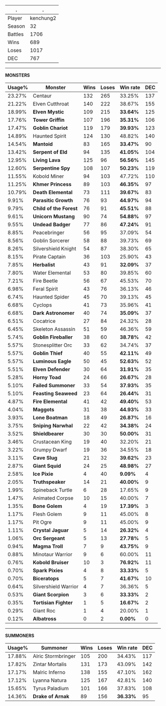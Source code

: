 .|.
|-|-
Player|kenchung2
Season|32
Battles|1706
Wins|689
Loses|1017
DEC|767

---
**MONSTERS**

Usage%|Monster|Wins|Loses|Win rate|DEC|
-|-|-|-|-|-|
23.27%|Centaur|132|265|33.25%|137|
21.22%|Elven Cutthroat|140|222|38.67%|155|
18.99%|**Elven Mystic**|109|215|**33.64%**|125|
17.76%|**Tower Griffin**|107|196|**35.31%**|106|
17.47%|**Goblin Chariot**|119|179|**39.93%**|123|
14.89%|Haunted Spirit|124|130|48.82%|140|
14.54%|**Mantoid**|83|165|**33.47%**|90|
13.42%|**Serpent of Eld**|94|135|**41.05%**|104|
12.95%|**Living Lava**|125|96|**56.56%**|145|
12.60%|**Serpentine Spy**|108|107|**50.23%**|119|
11.55%|Kobold Miner|94|103|47.72%|110|
11.25%|**Khmer Princess**|89|103|**46.35%**|97|
10.79%|**Death Elemental**|73|111|**39.67%**|83|
9.91%|**Parasitic Growth**|76|93|**44.97%**|94|
9.79%|**Child of the Forest**|76|91|**45.51%**|88|
9.61%|**Unicorn Mustang**|90|74|**54.88%**|97|
9.55%|**Undead Badger**|77|86|**47.24%**|91|
8.85%|Peacebringer|56|95|37.09%|54|
8.56%|Goblin Sorcerer|58|88|39.73%|69|
8.26%|Silvershield Knight|54|87|38.30%|65|
8.15%|Pirate Captain|36|103|25.90%|43|
7.85%|**Herbalist**|43|91|**32.09%**|37|
7.80%|Water Elemental|53|80|39.85%|60|
7.21%|Fire Beetle|56|67|45.53%|70|
6.98%|Feral Spirit|43|76|36.13%|46|
6.74%|Haunted Spider|45|70|39.13%|45|
6.68%|Cyclops|41|73|35.96%|41|
6.68%|**Dark Astronomer**|40|74|**35.09%**|37|
6.51%|Cocatrice|27|84|24.32%|28|
6.45%|Skeleton Assassin|51|59|46.36%|59|
5.74%|**Goblin Fireballer**|38|60|**38.78%**|42|
5.57%|Stonesplitter Orc|33|62|34.74%|37|
5.57%|**Goblin Thief**|40|55|**42.11%**|49|
5.57%|**Luminous Eagle**|50|45|**52.63%**|52|
5.51%|**Elven Defender**|30|64|**31.91%**|35|
5.28%|**Horny Toad**|24|66|**26.67%**|28|
5.10%|**Failed Summoner**|33|54|**37.93%**|35|
5.10%|**Feasting Seaweed**|23|64|**26.44%**|31|
4.87%|**Fire Elemental**|41|42|**49.40%**|53|
4.04%|**Maggots**|31|38|**44.93%**|33|
3.93%|**Lone Boatman**|18|49|**26.87%**|16|
3.75%|**Sniping Narwhal**|22|42|**34.38%**|24|
3.52%|**Shieldbearer**|30|30|**50.00%**|31|
3.46%|Crustacean King|19|40|32.20%|21|
3.22%|Grumpy Dwarf|19|36|34.55%|18|
3.11%|**Cave Slug**|21|32|**39.62%**|23|
2.87%|**Giant Squid**|24|25|**48.98%**|27|
2.58%|**Ice Pixie**|4|40|**9.09%**|4|
2.05%|**Truthspeaker**|14|21|**40.00%**|9|
1.99%|Spineback Turtle|6|28|17.65%|9|
1.47%|Animated Corpse|10|15|40.00%|7|
1.35%|**Bone Golem**|4|19|**17.39%**|3|
1.17%|Flesh Golem|9|11|45.00%|8|
1.17%|Pit Ogre|9|11|45.00%|9|
1.11%|**Crystal Jaguar**|5|14|**26.32%**|4|
1.06%|**Orc Sergeant**|5|13|**27.78%**|5|
0.94%|**Magma Troll**|7|9|**43.75%**|9|
0.88%|Minotaur Warrior|9|6|60.00%|11|
0.76%|**Kobold Bruiser**|10|3|**76.92%**|11|
0.70%|**Spark Pixies**|4|8|**33.33%**|5|
0.70%|**Biceratops**|5|7|**41.67%**|10|
0.64%|Silvershield Warrior|4|7|36.36%|5|
0.53%|**Giant Scorpion**|3|6|**33.33%**|2|
0.35%|**Tortisian Fighter**|1|5|**16.67%**|2|
0.29%|Giant Roc|1|4|20.00%|1|
0.12%|**Albatross**|0|2|**0.00%**|0|

---
**SUMMONERS**

Usage%|Summoner|Wins|Loses|Win rate|DEC|
-|-|-|-|-|-|
17.88%|Alric Stormbringer|105|200|34.43%|117|
17.82%|Zintar Mortalis|131|173|43.09%|142|
17.17%|Malric Inferno|138|155|47.10%|162|
17.12%|Lyanna Natura|125|167|42.81%|140|
15.65%|Tyrus Paladium|101|166|37.83%|108|
14.36%|**Drake of Arnak**|89|156|**36.33%**|95|
